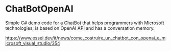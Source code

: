 # ChatBotOpenAI
Simple C# demo code for a ChatBot that helps programmers with Microsoft technologies; is based on OpenAI API and has a conversation memory.

https://www.essei.dev/it/news/come_costruire_un_chatbot_con_openai_e_microsoft_visual_studio/354

